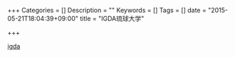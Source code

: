 +++
Categories = []
Description = ""
Keywords = []
Tags = []
date = "2015-05-21T18:04:39+09:00"
title = "IGDA琉球大学"

+++

[igda](http://igda.cr.ie.u-ryukyu.ac.jp/)
